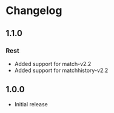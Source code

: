 # Changelog
## 1.1.0
### Rest
* Added support for match-v2.2
* Added support for matchhistory-v2.2

## 1.0.0
* Initial release